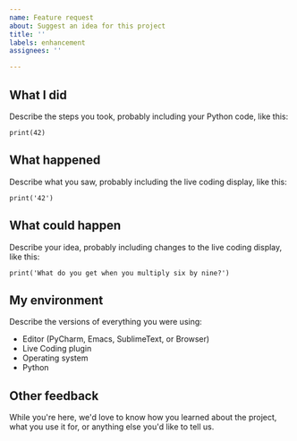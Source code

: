 ```yaml
---
name: Feature request
about: Suggest an idea for this project
title: ''
labels: enhancement
assignees: ''

---
```


## What I did
Describe the steps you took, probably including your Python code, like this:

```
print(42)
```

## What happened
Describe what you saw, probably including the live coding display, like this:

```
print('42') 
```

## What could happen
Describe your idea, probably including changes to the live coding display, like this:

```
print('What do you get when you multiply six by nine?') 
```

## My environment
Describe the versions of everything you were using:
* Editor (PyCharm, Emacs, SublimeText, or Browser)
* Live Coding plugin
* Operating system
* Python

## Other feedback
While you're here, we'd love to know how you learned about the project, what you use it for, or anything else you'd like to tell us.
